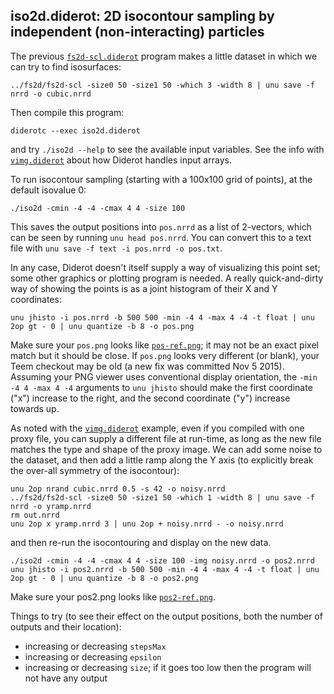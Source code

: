 ## iso2d.diderot: 2D isocontour sampling by independent (non-interacting) particles

The previous [`fs2d-scl.diderot`](../fs2d) program makes a little dataset
in which we can try to find isosurfaces:

	../fs2d/fs2d-scl -size0 50 -size1 50 -which 3 -width 8 | unu save -f nrrd -o cubic.nrrd

Then compile this program:

	diderotc --exec iso2d.diderot

and try `./iso2d --help` to see the available input variables.  See
the info with [`vimg.diderot`](../vimg) about how Diderot handles input arrays.

To run isocontour sampling (starting with a 100x100 grid of points),
at the default isovalue 0:

	./iso2d -cmin -4 -4 -cmax 4 4 -size 100

This saves the output positions into `pos.nrrd` as a list of 2-vectors, which
can be seen by running `unu head pos.nrrd`. You can convert this to a
text file with `unu save -f text -i pos.nrrd -o pos.txt`.

In any case, Diderot doesn't itself supply a way of visualizing this
point set; some other graphics or plotting program is needed.  A really
quick-and-dirty way of showing the points is as a joint histogram
of their X and Y coordinates:

	unu jhisto -i pos.nrrd -b 500 500 -min -4 4 -max 4 -4 -t float | unu 2op gt - 0 | unu quantize -b 8 -o pos.png

Make sure your `pos.png` looks like [`pos-ref.png`](pos-ref.png); it may
not be an exact pixel match but it should be close.  If `pos.png`
looks very different (or blank), your Teem checkout may be old (a new
fix was committed Nov 5 2015).  Assuming your PNG viewer uses
conventional display orientation, the `-min -4 4 -max 4 -4` arguments
to `unu jhisto` should make the first coordinate ("x") increase to the
right, and the second coordinate ("y") increase towards up.

As noted with the [`vimg.diderot`](../vimg) example, even if you compiled
with one proxy file, you can
supply a different file at run-time, as long as the new file matches
the type and shape of the proxy image.  We can add some noise
to the dataset, and then add a little ramp along the Y axis (to explicitly
break the over-all symmetry of the isocontour):

	unu 2op nrand cubic.nrrd 0.5 -s 42 -o noisy.nrrd
	../fs2d/fs2d-scl -size0 50 -size1 50 -which 1 -width 8 | unu save -f nrrd -o yramp.nrrd
	rm out.nrrd
	unu 2op x yramp.nrrd 3 | unu 2op + noisy.nrrd - -o noisy.nrrd

and then re-run the isocontouring and display on the new data.

	./iso2d -cmin -4 -4 -cmax 4 4 -size 100 -img noisy.nrrd -o pos2.nrrd
	unu jhisto -i pos2.nrrd -b 500 500 -min -4 4 -max 4 -4 -t float | unu 2op gt - 0 | unu quantize -b 8 -o pos2.png

Make sure your pos2.png looks like [`pos2-ref.png`](pos2-ref.png).

Things to try (to see their effect on the output positions, both the
number of outputs and their location):
* increasing or decreasing `stepsMax`
* increasing or decreasing `epsilon`
* increasing or decreasing `size`; if it goes too low then the program will not have any output
